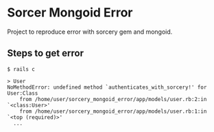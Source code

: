# Sorcer Mongoid Error

Project to reproduce error with sorcery gem and mongoid.

## Steps to get error

```shell
$ rails c

> User
NoMethodError: undefined method `authenticates_with_sorcery!' for User:Class
	from /home/user/sorcery_mongoid_error/app/models/user.rb:2:in `<class:User>'
	from /home/user/sorcery_mongoid_error/app/models/user.rb:1:in `<top (required)>'
  ...
```
